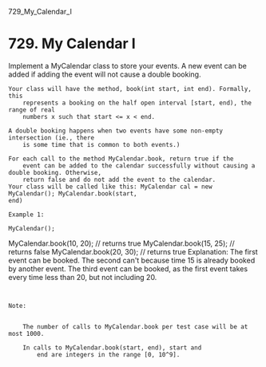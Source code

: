 729_My_Calendar_I
# 729. My Calendar I

Implement a MyCalendar class to store your events. A new event can be added if
        adding the event will not cause a double booking.

    Your class will have the method, book(int start, int end). Formally, this
        represents a booking on the half open interval [start, end), the range of real
        numbers x such that start <= x < end.

    A double booking happens when two events have some non-empty intersection (ie., there
        is some time that is common to both events.)

    For each call to the method MyCalendar.book, return true if the
        event can be added to the calendar successfully without causing a double booking. Otherwise,
        return false and do not add the event to the calendar.
    Your class will be called like this: MyCalendar cal = new MyCalendar(); MyCalendar.book(start,
    end)

    Example 1:

    MyCalendar();
MyCalendar.book(10, 20); // returns true
MyCalendar.book(15, 25); // returns false
MyCalendar.book(20, 30); // returns true
Explanation:
The first event can be booked.  The second can't because time 15 is already booked by another event.
The third event can be booked, as the first event takes every time less than 20, but not including 20.

     

    Note:

    
        The number of calls to MyCalendar.book per test case will be at most 1000.
        
        In calls to MyCalendar.book(start, end), start and
            end are integers in the range [0, 10^9].
